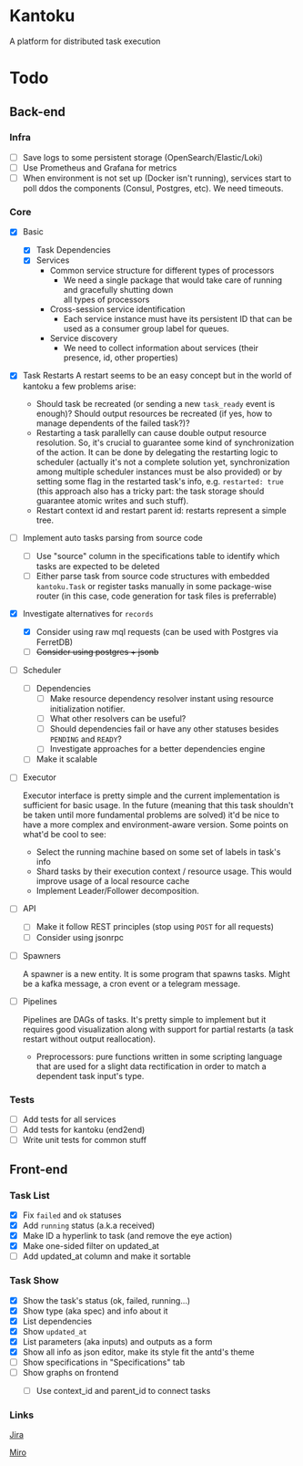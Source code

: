# Kantoku

A platform for distributed task execution

# Todo

## Back-end

### Infra
- [ ] Save logs to some persistent storage (OpenSearch/Elastic/Loki)
- [ ] Use Prometheus and Grafana for metrics
- [ ] When environment is not set up (Docker isn't running), services start to poll ddos the components (Consul, Postgres, etc). We need timeouts.
### Core
- [x] Basic
	- [x] Task Dependencies
	- [x] Services  
	  - Common service structure for different types of processors  
	    - We need a single package that would take care of running and gracefully shutting down  
	      all types of processors  
	  - Cross-session service identification  
	    - Each service instance must have its persistent ID that can be used as a consumer group label for queues.  
	  - Service discovery  
	    - We need to collect information about services (their presence, id, other properties)
- [x] Task Restarts
	A restart seems to be an easy concept but in the world of kantoku a few problems arise:
	- Should task be recreated (or sending a new `task_ready` event is enough)? Should output resources be recreated (if yes, how to manage dependents of the failed task?)? 
	- Restarting a task parallelly can cause double output resource resolution. So, it's crucial to guarantee some kind of synchronization of the action. It can be done by delegating the restarting logic to scheduler (actually it's not a complete solution yet, synchronization among multiple scheduler instances must be also provided) or by setting some flag in the restarted task's info, e.g. `restarted: true` (this approach also has a tricky part: the task storage should guarantee atomic writes and such stuff).
	- Restart context id and restart parent id: restarts represent a simple tree. 	  
- [ ] Implement auto tasks parsing from source code
	- [ ] Use "source" column in the specifications table to identify which tasks are expected to be deleted
	- [ ] Either parse task from source code structures with embedded `kantoku.Task`  or register tasks manually in some package-wise router (in this case, code generation for task files is preferrable)
- [x] Investigate alternatives for `records`
	- [x] Consider using raw mql requests (can be used with Postgres via FerretDB)
	- [ ] ~~Consider using postgres + jsonb~~
- [ ] Scheduler
	- [ ] Dependencies
		- [ ] Make resource dependency resolver instant using resource initialization notifier.
		- [ ] What other resolvers can be useful?
		- [ ] Should dependencies fail or have any other statuses besides `PENDING` and `READY`?
		- [ ] Investigate approaches for a better dependencies engine 
	- [ ] Make it scalable
- [ ] Executor

	Executor interface is pretty simple and the current implementation is sufficient for basic usage. In the future (meaning that this task shouldn't be taken until more fundamental problems are solved) it'd be nice to have a more complex and environment-aware version. Some points on what'd be cool to see:
	- Select the running machine based on some set of labels in task's info
	- Shard tasks by their execution context / resource usage. This would improve usage of a local resource cache  
	- Implement Leader/Follower decomposition.
- [ ] API
	- [ ] Make it follow REST principles (stop using `POST` for all requests)
	- [ ] Consider using jsonrpc
- [ ] Spawners

    A spawner is a new entity. It is some program that spawns tasks. Might be a kafka message, a cron event or a telegram message.
- [ ] Pipelines

	Pipelines are DAGs of tasks. It's pretty simple to implement but it requires good visualization along with support for partial restarts (a task restart without output reallocation).
	- Preprocessors: pure functions written in some scripting language that are used for a slight data rectification in order to match a dependent task input's type.   
### Tests
- [ ] Add tests for all services
- [ ] Add tests for kantoku (end2end)
- [ ] Write unit tests for common stuff

## Front-end
### Task List
- [x] Fix `failed` and `ok` statuses
- [x] Add `running` status (a.k.a received)
- [x] Make ID a hyperlink to task (and remove the eye action)
- [x] Make one-sided filter on updated_at
- [ ] Add updated_at column and make it sortable
### Task Show
- [x] Show the task's status (ok, failed, running...)
- [x] Show type (aka spec) and info about it
- [x] List dependencies
- [x] Show `updated_at`
- [x] List parameters (aka inputs) and outputs as a form
- [x] Show all info as json editor, make its style fit the antd's theme
- [ ] Show specifications in "Specifications" tab
- [ ] Show graphs on frontend
	- [ ] Use context_id and parent_id to connect tasks


### Links

[Jira](https://r-ischenko.atlassian.net/jira/software/projects/KAN/boards/1)

[Miro](https://miro.com/app/board/uXjVNS1PReQ=/)
